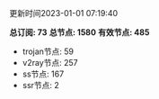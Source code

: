 更新时间2023-01-01 07:19:40

**总订阅: 73**
**总节点: 1580**
**有效节点: 485**
- trojan节点: 59
- v2ray节点: 257
- ss节点: 167
- ssr节点: 2
